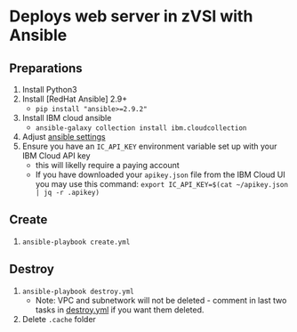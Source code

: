 # Deploys web server in zVSI with Ansible

## Preparations

1. Install Python3
2. Install [RedHat Ansible] 2.9+
   - `pip install "ansible>=2.9.2"`
3. Install IBM cloud ansible
   - `ansible-galaxy collection install ibm.cloudcollection`
4. Adjust [ansible settings](group_vars/all.yml)
5. Ensure you have an `IC_API_KEY` environment variable set up with your
   IBM Cloud API key
    - this will likelly require a paying account
    - If you have downloaded your `apikey.json` file from the IBM Cloud UI you may use this command:
      `export IC_API_KEY=$(cat ~/apikey.json | jq -r .apikey)`

## Create

1. `ansible-playbook create.yml`

## Destroy

1. `ansible-playbook destroy.yml`
   - Note: VPC and subnetwork will not be deleted - comment in last two tasks in
     [destroy.yml](destroy.yml) if you want them deleted.
2. Delete `.cache` folder